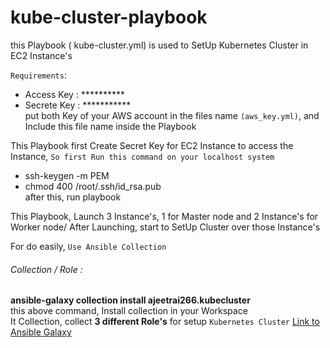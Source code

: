# kube-cluster-playbook
this Playbook ( kube-cluster.yml) is used to SetUp Kubernetes Cluster in EC2 Instance's

`Requirements`:
- Access Key : **********
- Secrete Key : ***********\
put both Key of your AWS account in the files name `(aws_key.yml)`, and Include this file name inside the Playbook

This Playbook first Create Secret Key for EC2 Instance to access the Instance, `So first Run this command on your localhost system`
- ssh-keygen -m PEM
- chmod 400 /root/.ssh/id_rsa.pub\
     after this, run playbook
     
This Playbook, Launch 3 Instance's, 1 for Master node and 2 Instance's for Worker node/
After Launching, start to SetUp Cluster over those Instance's
  
For do easily, `Use Ansible Collection`
###### Collection / Role :
**ansible-galaxy collection install ajeetrai266.kubecluster**\
this above command, Install collection in your Workspace\
It Collection, collect __3 different Role's__ for setup `Kubernetes Cluster`
[Link to Ansible Galaxy](https://galaxy.ansible.com/ajeetrai266/kubecluster)
